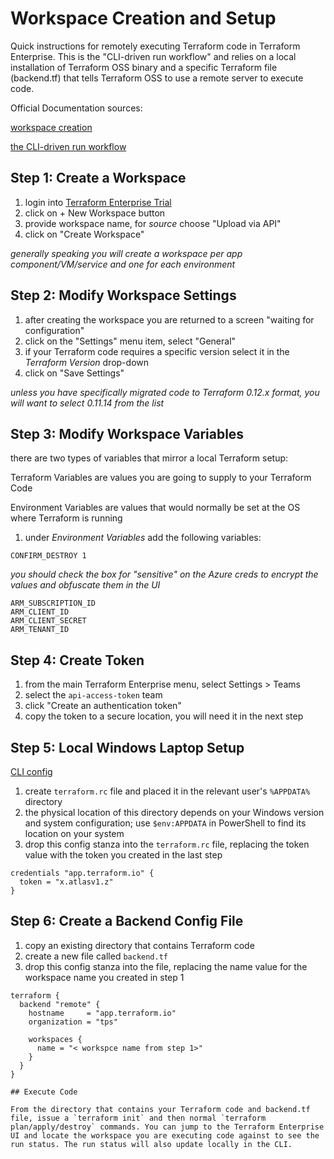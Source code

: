 # Workspace Creation and Setup

Quick instructions for remotely executing Terraform code in Terraform Enterprise. This is the "CLI-driven run workflow" and relies on a local installation of Terraform OSS binary and a specific Terraform file (backend.tf) that tells Terraform OSS to use a remote server to execute code.

Official Documentation sources:

[workspace creation](https://www.terraform.io/docs/enterprise/workspaces/creating.html)

[the CLI-driven run workflow](https://www.terraform.io/docs/enterprise/run/cli.html)

## Step 1: Create a Workspace

1. login into [Terraform Enterprise Trial](https://app.terraform.io)
1. click on + New Workspace button
1. provide workspace name, for _source_ choose "Upload via API"
1. click on "Create Workspace"

_generally speaking you will create a workspace per app component/VM/service and one for each environment_

## Step 2: Modify Workspace Settings

1. after creating the workspace you are returned to a screen "waiting for configuration"
1. click on the "Settings" menu item, select "General"
1. if your Terraform code requires a specific version select it in the _Terraform Version_ drop-down
1. click on "Save Settings"

_unless you have specifically migrated code to Terraform 0.12.x format, you will want to select 0.11.14 from the list_

## Step 3: Modify Workspace Variables

there are two types of variables that mirror a local Terraform setup:

Terraform Variables are values you are going to supply to your Terraform Code

Environment Variables are values that would normally be set at the OS where Terraform is running

1. under _Environment Variables_ add the following variables:

`CONFIRM_DESTROY 1`

_you should check the box for "sensitive" on the Azure creds to encrypt the values and obfuscate them in the UI_

```
ARM_SUBSCRIPTION_ID
ARM_CLIENT_ID
ARM_CLIENT_SECRET
ARM_TENANT_ID
``` 

## Step 4: Create Token

1. from the main Terraform Enterprise menu, select Settings > Teams
1. select the `api-access-token` team
1. click "Create an authentication token"
1. copy the token to a secure location, you will need it in the next step

## Step 5: Local Windows Laptop Setup

[CLI config](https://www.terraform.io/docs/commands/cli-config.html#location)

1. create `terraform.rc` file and placed it in the relevant user's `%APPDATA%` directory
1. the physical location of this directory depends on your Windows version and system configuration; use `$env:APPDATA` in PowerShell to find its location on your system
1. drop this config stanza into the `terraform.rc` file, replacing the token value with the token you created in the last step

```
credentials "app.terraform.io" {
  token = "x.atlasv1.z"
}
```

## Step 6: Create a Backend Config File

1. copy an existing directory that contains Terraform code
1. create a new file called `backend.tf`
1. drop this config stanza into the file, replacing the name value for the workspace name you created in step 1

```
terraform {
  backend "remote" {
    hostname     = "app.terraform.io"
    organization = "tps"

    workspaces {
      name = "< workspce name from step 1>"
    }
  }
}

## Execute Code

From the directory that contains your Terraform code and backend.tf file, issue a `terraform init` and then normal `terraform plan/apply/destroy` commands. You can jump to the Terraform Enterprise UI and locate the workspace you are executing code against to see the run status. The run status will also update locally in the CLI.